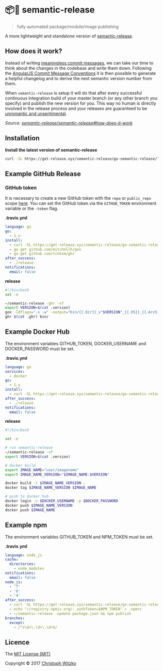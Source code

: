 # :package::rocket: semantic-release
> fully automated package/module/image publishing

A more lightweight and standalone version of [semantic-release](https://github.com/semantic-release/semantic-release).

## How does it work?
Instead of writing [meaningless commit messages](http://whatthecommit.com/), we can take our time to think about the changes in the codebase and write them down. Following the [AngularJS Commit Message Conventions](https://docs.google.com/document/d/1QrDFcIiPjSLDn3EL15IJygNPiHORgU1_OOAqWjiDU5Y/edit) it is then possible to generate a helpful changelog and to derive the next semantic version number from them.

When `semantic-release` is setup it will do that after every successful continuous integration build of your master branch (or any other branch you specify) and publish the new version for you. This way no human is directly involved in the release process and your releases are guaranteed to be [unromantic and unsentimental](http://sentimentalversioning.org/).

_Source: [semantic-release/semantic-release#how-does-it-work](https://github.com/semantic-release/semantic-release#how-does-it-work)_

## Installation
__Install the latest version of semantic-release__
```bash
curl -SL https://get-release.xyz/semantic-release/go-semantic-release/linux/amd64 -o ./semantic-release && chmod +x ./semantic-release
```

## Example GitHub Release

### GitHub token
It is necessary to create a new GitHub token with the `repo` or `public_repo` scope [here](https://github.com/settings/tokens/new).
You can set the GitHub token via the `GITHUB_TOKEN` environment variable or the `-token` flag.

__.travis.yml__
```yml
language: go
go:
  - 1.x
install:
  - curl -SL https://get-release.xyz/semantic-release/go-semantic-release/linux/amd64 -o ~/semantic-release && chmod +x ~/semantic-release
  - go get github.com/mitchellh/gox
  - go get github.com/tcnksm/ghr
after_success:
  - ./release
notifications:
  email: false
```

__release__
```bash
#!/bin/bash
set -e

~/semantic-release -ghr -vf
export VERSION=$(cat .version)
gox -ldflags="-s -w" -output="bin/{{.Dir}}_v"$VERSION"_{{.OS}}_{{.Arch}}"
ghr $(cat .ghr) bin/

```

## Example Docker Hub

The environment variables GITHUB_TOKEN, DOCKER_USERNAME and DOCKER_PASSWORD must be set.

__.travis.yml__
```yml
language: go
services:
  - docker
go:
  - 1.x
install:
  - curl -SL https://get-release.xyz/semantic-release/go-semantic-release/linux/amd64 -o ~/semantic-release && chmod +x ~/semantic-release
after_success:
  - ./release
notifications:
  email: false
```
__release__
```bash
#!/bin/bash

set -e

# run semantic-release
~/semantic-release -vf
export VERSION=$(cat .version)

# docker build
export IMAGE_NAME="user/imagename"
export IMAGE_NAME_VERSION="$IMAGE_NAME:$VERSION"

docker build -t $IMAGE_NAME_VERSION .
docker tag $IMAGE_NAME_VERSION $IMAGE_NAME

# push to docker hub
docker login -u $DOCKER_USERNAME -p $DOCKER_PASSWORD
docker push $IMAGE_NAME_VERSION
docker push $IMAGE_NAME

```

## Example npm

The environment variables GITHUB_TOKEN and NPM_TOKEN must be set.

__.travis.yml__
```yml
language: node_js
cache:
  directories:
    - node_modules
notifications:
  email: false
node_js:
  - '7'
  - '6'
  - '4'
after_success:
  - curl -SL https://get-release.xyz/semantic-release/go-semantic-release/linux/amd64 -o ~/semantic-release && chmod +x ~/semantic-release
  - echo "//registry.npmjs.org/:_authToken=$NPM_TOKEN" > .npmrc
  - ~/semantic-release -update package.json && npm publish
branches:
  except:
    - /^v\d+\.\d+\.\d+$/
```

## Licence

The [MIT License (MIT)](http://opensource.org/licenses/MIT)

Copyright © 2017 [Christoph Witzko](https://twitter.com/christophwitzko)
